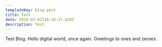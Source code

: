 ```yaml
---
templateKey: blog-post
title: Test
date: 2019-03-01T16:34:17.820Z
description: Test
---
```

Test Blog. Hello digital world, once again. Greetings to ones and zeroes.
